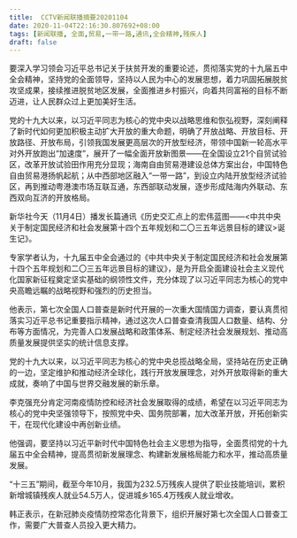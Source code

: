 ```yaml
---
title:  CCTV新闻联播摘要20201104
date: 2020-11-04T22:16:30.807692+08:00
tags: [新闻联播, 全面,贸易,一带一路,通讯,全会精神,残疾人]
draft: false
---
```


要深入学习领会习近平总书记关于扶贫开发的重要论述，贯彻落实党的十九届五中<span class="keywords_content">全会精神</span>，坚持党的<span class="keywords_content">全面</span>领导，坚持以人民为中心的发展思想，着力巩固拓展脱贫攻坚成果，接续推进脱贫地区发展，<span class="keywords_content">全面</span>推进乡村振兴，向着共同富裕的目标不断迈进，让人民群众过上更加美好生活。

党的十九大以来，以习近平同志为核心的党中央以战略思维和恢弘视野，深刻阐释了新时代如何更加积极主动扩大开放的重大命题，明确了开放战略、开放目标、开放路径、开放布局，引领我国发展更高层次的开放型经济，带领中国新一轮高水平对外开放跑出“加速度”，展开了一幅<span class="keywords_content">全面</span>开放新图景——在全国设立21个自贸试验区，改革开放试验田作用充分显现；海南自由<span class="keywords_fund">贸易</span>港建设总体方案出台，中国特色自由<span class="keywords_fund">贸易</span>港扬帆起航；从中西部地区融入“<span class="keywords_fund">一带一路</span>”，到设立内陆开放型经济试验区，再到推动粤港澳市场互联互通，东西部联动发展，逐步形成陆海内外联动、东西双向互济的开放格局。

新华社今天（11月4日）播发长篇<span class="keywords_fund">通讯</span>《历史交汇点上的宏伟蓝图——<中共中央关于制定国民经济和社会发展第十四个五年规划和二〇三五年远景目标的建议>诞生记》。

专家学者认为，十九届五中全会通过的《中共中央关于制定国民经济和社会发展第十四个五年规划和二〇三五年远景目标的建议》，是为开启<span class="keywords_content">全面</span>建设社会主义现代化国家新征程奠定坚实基础的纲领性文件，充分体现了以习近平同志为核心的党中央高瞻远瞩的战略视野和强烈的历史担当。

他表示，第七次全国人口普查是新时代开展的一次重大国情国力调查，要认真贯彻落实习近平总书记重要指示精神，通过这次人口普查查清我国人口数量、结构、分布等方面情况，为完善人口发展战略和政策体系、制定经济社会发展规划、推动高质量发展提供坚实的统计信息支撑。

党的十九大以来，以习近平同志为核心的党中央总揽战略全局，坚持站在历史正确的一边，坚定维护和推动经济全球化，践行开放发展理念，对外开放取得新的重大成就，奏响了中国与世界交融发展的新乐章。

李克强充分肯定河南疫情防控和经济社会发展取得的成绩，希望在以习近平同志为核心的党中央坚强领导下，按照党中央、国务院部署，加大改革开放，开拓创新实干，在现代化建设中再创新业绩。

他强调，要坚持以习近平新时代中国特色社会主义思想为指导，<span class="keywords_content">全面</span>贯彻党的十九届五中<span class="keywords_content">全会精神</span>，提高贯彻新发展理念、构建新发展格局能力和水平，推动高质量发展。

“十三五”期间，截至今年10月，我国为232.5万<span class="keywords_content">残疾人</span>提供了职业技能培训，累积新增城镇<span class="keywords_content">残疾人</span>就业54.5万人，促进城乡165.4万<span class="keywords_content">残疾人</span>就业增收。

韩正表示，在新冠肺炎疫情防控常态化背景下，组织开展好第七次全国人口普查工作，需要广大普查人员投入更大精力。
